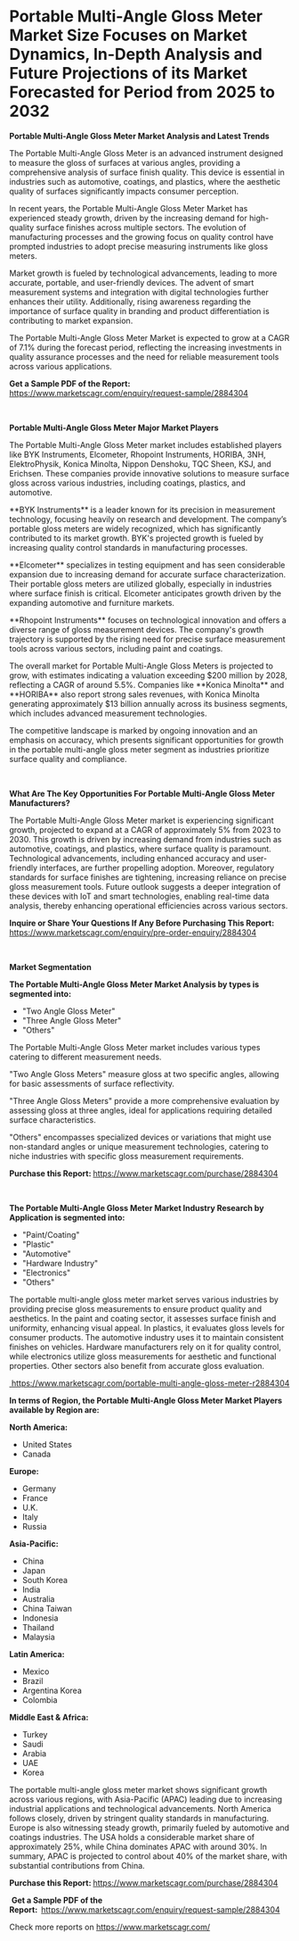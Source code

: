 <p><h1>Portable Multi-Angle Gloss Meter Market Size Focuses on Market Dynamics, In-Depth Analysis and Future Projections of its Market Forecasted for Period from 2025 to 2032</h1></p><p><strong>Portable Multi-Angle Gloss Meter Market Analysis and Latest Trends</strong></p>
<p><p>The Portable Multi-Angle Gloss Meter is an advanced instrument designed to measure the gloss of surfaces at various angles, providing a comprehensive analysis of surface finish quality. This device is essential in industries such as automotive, coatings, and plastics, where the aesthetic quality of surfaces significantly impacts consumer perception. </p><p>In recent years, the Portable Multi-Angle Gloss Meter Market has experienced steady growth, driven by the increasing demand for high-quality surface finishes across multiple sectors. The evolution of manufacturing processes and the growing focus on quality control have prompted industries to adopt precise measuring instruments like gloss meters.</p><p>Market growth is fueled by technological advancements, leading to more accurate, portable, and user-friendly devices. The advent of smart measurement systems and integration with digital technologies further enhances their utility. Additionally, rising awareness regarding the importance of surface quality in branding and product differentiation is contributing to market expansion. </p><p>The Portable Multi-Angle Gloss Meter Market is expected to grow at a CAGR of 7.1% during the forecast period, reflecting the increasing investments in quality assurance processes and the need for reliable measurement tools across various applications.</p></p>
<p><strong>Get a Sample PDF of the Report:&nbsp;</strong> <a href="https://www.marketscagr.com/enquiry/request-sample/2884304?utm_campaign=3068&utm_medium=2&utm_source=Github&utm_content=ia&utm_term=13032025&utm_id=portable-multi-angle-gloss-meter">https://www.marketscagr.com/enquiry/request-sample/2884304</a></p>
<p>&nbsp;</p>
<p><strong>Portable Multi-Angle Gloss Meter Major Market Players</strong></p>
<p><p>The Portable Multi-Angle Gloss Meter market includes established players like BYK Instruments, Elcometer, Rhopoint Instruments, HORIBA, 3NH, ElektroPhysik, Konica Minolta, Nippon Denshoku, TQC Sheen, KSJ, and Erichsen. These companies provide innovative solutions to measure surface gloss across various industries, including coatings, plastics, and automotive.</p><p>**BYK Instruments** is a leader known for its precision in measurement technology, focusing heavily on research and development. The company’s portable gloss meters are widely recognized, which has significantly contributed to its market growth. BYK's projected growth is fueled by increasing quality control standards in manufacturing processes.</p><p>**Elcometer** specializes in testing equipment and has seen considerable expansion due to increasing demand for accurate surface characterization. Their portable gloss meters are utilized globally, especially in industries where surface finish is critical. Elcometer anticipates growth driven by the expanding automotive and furniture markets.</p><p>**Rhopoint Instruments** focuses on technological innovation and offers a diverse range of gloss measurement devices. The company's growth trajectory is supported by the rising need for precise surface measurement tools across various sectors, including paint and coatings.</p><p>The overall market for Portable Multi-Angle Gloss Meters is projected to grow, with estimates indicating a valuation exceeding $200 million by 2028, reflecting a CAGR of around 5.5%. Companies like **Konica Minolta** and **HORIBA** also report strong sales revenues, with Konica Minolta generating approximately $13 billion annually across its business segments, which includes advanced measurement technologies.</p><p>The competitive landscape is marked by ongoing innovation and an emphasis on accuracy, which presents significant opportunities for growth in the portable multi-angle gloss meter segment as industries prioritize surface quality and compliance.</p></p>
<p>&nbsp;</p>
<p><strong>What Are The Key Opportunities For Portable Multi-Angle Gloss Meter Manufacturers?</strong></p>
<p><p>The Portable Multi-Angle Gloss Meter market is experiencing significant growth, projected to expand at a CAGR of approximately 5% from 2023 to 2030. This growth is driven by increasing demand from industries such as automotive, coatings, and plastics, where surface quality is paramount. Technological advancements, including enhanced accuracy and user-friendly interfaces, are further propelling adoption. Moreover, regulatory standards for surface finishes are tightening, increasing reliance on precise gloss measurement tools. Future outlook suggests a deeper integration of these devices with IoT and smart technologies, enabling real-time data analysis, thereby enhancing operational efficiencies across various sectors.</p></p>
<p><strong>Inquire or Share Your Questions If Any Before Purchasing This Report:</strong> <a href="https://www.marketscagr.com/enquiry/pre-order-enquiry/2884304?utm_campaign=3068&utm_medium=2&utm_source=Github&utm_content=ia&utm_term=13032025&utm_id=portable-multi-angle-gloss-meter">https://www.marketscagr.com/enquiry/pre-order-enquiry/2884304</a></p>
<p>&nbsp;</p>
<p><strong>Market Segmentation</strong></p>
<p><strong>The Portable Multi-Angle Gloss Meter Market Analysis by types is segmented into:</strong></p>
<p><ul><li>"Two Angle Gloss Meter"</li><li>"Three Angle Gloss Meter"</li><li>"Others"</li></ul></p>
<p><p>The Portable Multi-Angle Gloss Meter market includes various types catering to different measurement needs. </p><p>"Two Angle Gloss Meters" measure gloss at two specific angles, allowing for basic assessments of surface reflectivity. </p><p>"Three Angle Gloss Meters" provide a more comprehensive evaluation by assessing gloss at three angles, ideal for applications requiring detailed surface characteristics. </p><p>"Others" encompasses specialized devices or variations that might use non-standard angles or unique measurement technologies, catering to niche industries with specific gloss measurement requirements.</p></p>
<p><strong>Purchase this Report:&nbsp;</strong><a href="https://www.marketscagr.com/purchase/2884304?utm_campaign=3068&utm_medium=2&utm_source=Github&utm_content=ia&utm_term=13032025&utm_id=portable-multi-angle-gloss-meter">https://www.marketscagr.com/purchase/2884304</a></p>
<p>&nbsp;</p>
<p><strong>The Portable Multi-Angle Gloss Meter Market Industry Research by Application is segmented into:</strong></p>
<p><ul><li>"Paint/Coating"</li><li>"Plastic"</li><li>"Automotive"</li><li>"Hardware Industry"</li><li>"Electronics"</li><li>"Others"</li></ul></p>
<p><p>The portable multi-angle gloss meter market serves various industries by providing precise gloss measurements to ensure product quality and aesthetics. In the paint and coating sector, it assesses surface finish and uniformity, enhancing visual appeal. In plastics, it evaluates gloss levels for consumer products. The automotive industry uses it to maintain consistent finishes on vehicles. Hardware manufacturers rely on it for quality control, while electronics utilize gloss measurements for aesthetic and functional properties. Other sectors also benefit from accurate gloss evaluation.</p></p>
<p><a href="https://www.marketscagr.com/portable-multi-angle-gloss-meter-r2884304?utm_campaign=3068&utm_medium=2&utm_source=Github&utm_content=ia&utm_term=13032025&utm_id=portable-multi-angle-gloss-meter">&nbsp;https://www.marketscagr.com/portable-multi-angle-gloss-meter-r2884304</a></p>
<p><strong>In terms of Region, the Portable Multi-Angle Gloss Meter Market Players available by Region are:</strong></p>
<p>
    <p> <strong> North America: </strong>
        <ul>
            <li>United States</li>
            <li>Canada</li>
        </ul>
        </p> 
    <p> <strong> Europe: </strong>
        <ul>
            <li>Germany</li>
            <li>France</li>
            <li>U.K.</li>
            <li>Italy</li>
            <li>Russia</li>
        </ul>
        </p> 
    <p> <strong> Asia-Pacific: </strong>
        <ul>
            <li>China</li>
            <li>Japan</li>
            <li>South Korea</li>
            <li>India</li>
            <li>Australia</li>
            <li>China Taiwan</li>
            <li>Indonesia</li>
            <li>Thailand</li>
            <li>Malaysia</li>
        </ul>
        </p> 
    <p> <strong> Latin America: </strong>
        <ul>
            <li>Mexico</li>
            <li>Brazil</li>
            <li>Argentina Korea</li>
            <li>Colombia</li>
        </ul>
        </p> 
    <p> <strong> Middle East & Africa: </strong>
        <ul>
            <li>Turkey</li>
            <li>Saudi</li>
            <li>Arabia</li>
            <li>UAE</li>
            <li>Korea</li>
        </ul>
    </p>
    </p>
<p><p>The portable multi-angle gloss meter market shows significant growth across various regions, with Asia-Pacific (APAC) leading due to increasing industrial applications and technological advancements. North America follows closely, driven by stringent quality standards in manufacturing. Europe is also witnessing steady growth, primarily fueled by automotive and coatings industries. The USA holds a considerable market share of approximately 25%, while China dominates APAC with around 30%. In summary, APAC is projected to control about 40% of the market share, with substantial contributions from China.</p></p>
<p><strong>Purchase this Report: </strong><a href="https://www.marketscagr.com/purchase/2884304?utm_campaign=3068&utm_medium=2&utm_source=Github&utm_content=ia&utm_term=13032025&utm_id=portable-multi-angle-gloss-meter">https://www.marketscagr.com/purchase/2884304</a></p>
<p>&nbsp;<strong>Get a Sample PDF of the Report:&nbsp;&nbsp;</strong><a href="https://www.marketscagr.com/enquiry/request-sample/2884304?utm_campaign=3068&utm_medium=2&utm_source=Github&utm_content=ia&utm_term=13032025&utm_id=portable-multi-angle-gloss-meter">https://www.marketscagr.com/enquiry/request-sample/2884304</a></p>
<p><strong></strong></p>
<p>Check more reports on <a href="https://www.marketscagr.com/?utm_campaign=3068&utm_medium=2&utm_source=Github&utm_content=ia&utm_term=13032025&utm_id=portable-multi-angle-gloss-meter">https://www.marketscagr.com/</a></p>